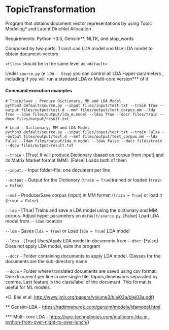 # TopicTransformation

Program that obtains document vector representations by using Topic Modeling* and Latent Dirichlet Allocation 

Requirements: Python +3.5, Gensim**, NLTK, and stop_words

Composed by two parts: Train/Load LDA model and Use LDA model to obtain document-vectors

`<files>` should be in the same level as `<default>`

Under `source.py` (`# LDA - Step`) you can control all LDA Hyper-parameters , including if you will run a standard LDA 
or Multi-core version*** of it


 #### Command execution examples

    # Train/Save - Produce Dictionary, MM and LDA Model
    python3 default/source.py --input files/input/test.txt --train True --output files/output/test.d --mmf files/output/test_corpus.mm --lda True --ldam files/output/lda_m.model --ldau True --docr files/train --docw files/output/result.txt
    
    # Load - Dictionary, MM and LDA Model
    python3 default/source.py --input files/input/test.txt --train False --output files/output/test.d --mmf files/output/test_corpus.mm --lda False --ldam files/output/lda_m.model --ldau False --docr files/train --docw files/output/result.txt
    
 `--train` - [True] It will produce Dictionary (based on corpus from input) and its Matrix Market format (MM).
 [False] Loads both of them

 `--input:` - Input folder-file: one document per line
 
 `--output` - Output for the Dictionary (`train = True`)trained or loaded (`train = False`)
 
 `--mmf` - Produce/Save corpus (input) in MM format (`train = True`) or load it (`train = False`)
 
 `--lda` - [True] Trains and save a LDA model using the dictionary and MM corpus. Adjust hyper parameters on `default/source.py`.
 [False] Load LDA model from `--ldam` location
           
 `--ldm` - Saves (`lda = True`) or Load (`lda = True`) LDA model
 
 `--ldau` - [True] Uses/Apply LDA model in documents from `--docr`. [False] Does not apply LDA model, exits the program
 
 `--docr` - Folder containing documents to apply LDA model. Classes for the documents are the sub-directory name
 
 `--docw` - Folder where translated documents are saved using csv format. One document per line in one single file,
 topics,dimensions separated by comma. Last feature is the class/label of the document. This format is useful for ML models.



*D. Blei et al. http://www.jmlr.org/papers/volume3/blei03a/blei03a.pdf)

** Gensim-LDA - https://radimrehurek.com/gensim/models/ldamodel.html

*** Multi-core LDA - https://rare-technologies.com/multicore-lda-in-python-from-over-night-to-over-lunch/)